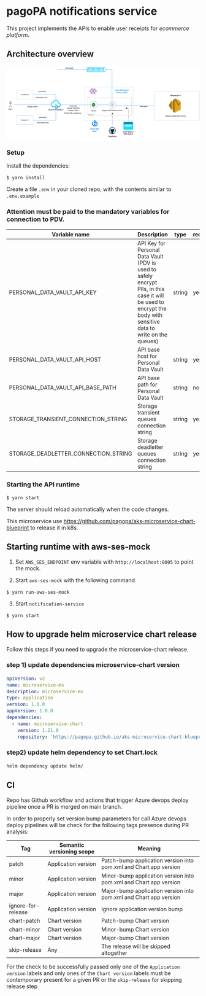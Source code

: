 # pagoPA notifications service

This project implements the APIs to enable user receipts for _ecommerce platform_.

## Architecture overview

![Alt text](arch-notifications-service.png "Arch")


### Setup


Install the dependencies:

```
$ yarn install
```

Create a file `.env` in your cloned repo, with the contents similar to `.env.example`

### Attention must be paid to the mandatory variables for connection to PDV.

| Variable name                                  |  Description                                                                                                                                                             | type   | required |
|------------------------------------------------|--------------------------------------------------------------------------------------------------------------------------------------------------------------------------|--------|----------|
|PERSONAL_DATA_VAULT_API_KEY                     | API Key for Personal Data Vault (PDV is used to safely encrypt PIIs, in this case it will be used to encrypt the body with sensitive data to write on the queues)        | string |   yes    |    
|PERSONAL_DATA_VAULT_API_HOST                    | API base host for Personal Data Vault                                                                                                                                    | string |   yes    |    
|PERSONAL_DATA_VAULT_API_BASE_PATH               | API base path for Personal Data Vault                                                                                                                                    | string |   no     |
|STORAGE_TRANSIENT_CONNECTION_STRING               | Storage transient queues connection string                                                                                        | string |   yes     |
|STORAGE_DEADLETTER_CONNECTION_STRING               | Storage deadletter queues connection string                                                                                        | string |   yes     |

### Starting the API runtime

```
$ yarn start
```

The server should reload automatically when the code changes.

This microservice use https://github.com/pagopa/aks-microservice-chart-blueprint to release it in k8s.

## Starting runtime with aws-ses-mock

1) Set `AWS_SES_ENDPOINT` env variable with `http://localhost:8005` to point the mock.

2) Start `aws-ses-mock` with the following command
```
$ yarn run-aws-ses-mock
```

3) Start `notification-service`
```
$ yarn start
```

## How to upgrade helm microservice chart release

Follow this steps if you need to upgrade the microservice-chart release.

### step 1) update dependencies microservice-chart version

```yaml
apiVersion: v2
name: microservice-ms
description: microservice-ms
type: application
version: 1.0.0
appVersion: 1.0.0
dependencies:
  - name: microservice-chart
    version: 1.21.0 
    repository: 'https://pagopa.github.io/aks-microservice-chart-blueprint'
```

### step2) update helm dependency to set Chart.lock

```sh
helm dependency update helm/
```
## CI

Repo has Github workflow and actions that trigger Azure devops deploy pipeline once a PR is merged on main branch.

In order to properly set version bump parameters for call Azure devops deploy pipelines will be check for the following
tags presence during PR analysis:

| Tag                | Semantic versioning scope | Meaning                                                           |
|--------------------|---------------------------|-------------------------------------------------------------------|
| patch              | Application version       | Patch-bump application version into pom.xml and Chart app version |
| minor              | Application version       | Minor-bump application version into pom.xml and Chart app version |
| major              | Application version       | Major-bump application version into pom.xml and Chart app version |
| ignore-for-release | Application version       | Ignore application version bump                                   |
| chart-patch        | Chart version             | Patch-bump Chart version                                          |
| chart-minor        | Chart version             | Minor-bump Chart version                                          |
| chart-major        | Chart version             | Major-bump Chart version                                          |
| skip-release       | Any                       | The release will be skipped altogether                            |

For the check to be successfully passed only one of the `Application version` labels and only ones of
the `Chart version` labels must be contemporary present for a given PR or the `skip-release` for skipping release step

